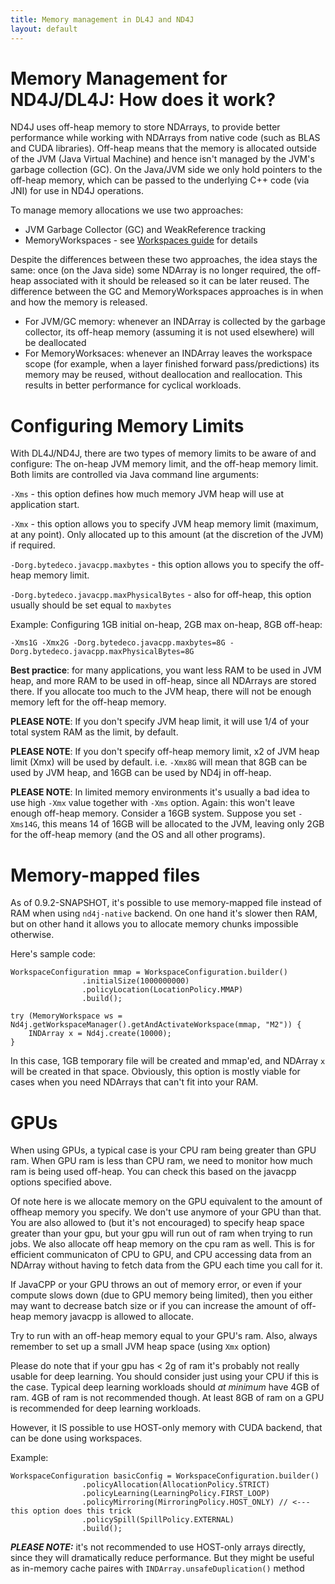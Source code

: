 ```yaml
---
title: Memory management in DL4J and ND4J
layout: default
---
```


# Memory Management for ND4J/DL4J: How does it work?

ND4J uses off-heap memory to store NDArrays, to provide better performance while working with NDArrays from native code (such as BLAS and CUDA libraries).
Off-heap means that the memory is allocated outside of the JVM (Java Virtual Machine) and hence isn't managed by the JVM's garbage collection (GC). On the Java/JVM side we only hold pointers to the off-heap memory, which can be passed to the underlying C++ code (via JNI) for use in ND4J operations.

To manage memory allocations we use two approaches:

- JVM Garbage Collector (GC) and WeakReference tracking
- MemoryWorkspaces - see [Workspaces guide](https://deeplearning4j.org/workspaces) for details

Despite the differences between these two approaches, the idea stays the same: once (on the Java side) some NDArray is no longer required, the off-heap associated with it should be released so it can be later reused. The difference between the GC and MemoryWorkspaces approaches is in when and how the memory is released.

- For JVM/GC memory: whenever an INDArray is collected by the garbage collector, its off-heap memory (assuming it is not used elsewhere) will be deallocated
- For MemoryWorksaces: whenever an INDArray leaves the workspace scope (for example, when a layer finished forward pass/predictions) its memory may be reused, without deallocation and reallocation. This results in better performance for cyclical workloads.


# Configuring Memory Limits

With DL4J/ND4J, there are two types of memory limits to be aware of and configure: The on-heap JVM memory limit, and the off-heap memory limit. Both limits are controlled via Java command line arguments:

`-Xms` - this option defines how much memory JVM heap will use at application start.

`-Xmx` - this option allows you to specify JVM heap memory limit (maximum, at any point). Only allocated up to this amount (at the discretion of the JVM) if required.

`-Dorg.bytedeco.javacpp.maxbytes`  - this option allows you to specify the off-heap memory limit.

`-Dorg.bytedeco.javacpp.maxPhysicalBytes`  - also for off-heap, this option usually should be set equal to `maxbytes`

Example: Configuring 1GB initial on-heap, 2GB max on-heap, 8GB off-heap:

```-Xms1G -Xmx2G -Dorg.bytedeco.javacpp.maxbytes=8G -Dorg.bytedeco.javacpp.maxPhysicalBytes=8G```

**Best practice**: for many applications, you want less RAM to be used in JVM heap, and more RAM to be used in off-heap, since all NDArrays are stored there. If you allocate too much to the JVM heap, there will not be enough memory left for the off-heap memory.


**PLEASE NOTE**: If you don't specify JVM heap limit, it will use 1/4 of your total system RAM as the limit, by default.

**PLEASE NOTE**: If you don't specify off-heap memory limit, x2 of JVM heap limit (Xmx) will be used by default. i.e. `-Xmx8G` will mean that 8GB can be used by JVM heap, and 16GB can be used by ND4j in off-heap.

**PLEASE NOTE**: In limited memory environments it's usually a bad idea to use high `-Xmx` value together with `-Xms` option. Again: this won't leave enough off-heap memory. Consider a 16GB system. Suppose you set `-Xms14G`, this means 14 of 16GB will be allocated to the JVM, leaving only 2GB for the off-heap memory (and the OS and all other programs).


# Memory-mapped files

As of 0.9.2-SNAPSHOT, it's possible to use memory-mapped file instead of RAM when using `nd4j-native` backend. On one hand it's slower then RAM, but on other hand it allows you to allocate memory chunks impossible otherwise.

Here's sample code:

```
WorkspaceConfiguration mmap = WorkspaceConfiguration.builder()
                .initialSize(1000000000)
                .policyLocation(LocationPolicy.MMAP)
                .build();
                
try (MemoryWorkspace ws = Nd4j.getWorkspaceManager().getAndActivateWorkspace(mmap, "M2")) {
    INDArray x = Nd4j.create(10000);
}
``` 
In this case, 1GB temporary file will be created and mmap'ed, and NDArray `x` will be created in that space.
Obviously, this option is mostly viable for cases when you need NDArrays that can't fit into your RAM.



# GPUs

When using GPUs, a typical case is your CPU ram being greater than GPU ram. When GPU ram is less than CPU ram, we need to monitor how much ram is being used off-heap. You can check this based on the javacpp options specified above.

Of note here is we allocate memory on the GPU equivalent to the amount of offheap memory you specify. We don't use anymore of your GPU than that. You are also allowed to (but it's not encouraged) to specify heap space greater than your gpu, but your gpu will run out of ram when trying to run jobs.
We also allocate off heap memory on the cpu ram as well. This is for efficient communicaton of CPU to GPU, and CPU accessing data from an NDArray without having to fetch data from the GPU each time you call for it.

If JavaCPP or your GPU throws an out of memory error, or even if your compute slows down (due to GPU memory being limited), then you either may want to decrease batch size or if you can increase the amount of off-heap memory javacpp is allowed to allocate.

Try to run with an off-heap memory equal to your GPU's ram. Also, always remember to set up a small JVM heap space (using `Xmx` option)

Please do note that if your gpu has < 2g of ram it's probably not really usable for deep learning. You should consider just using your CPU if this is the case. Typical deep learning workloads should *at minimum* have 4GB of ram. 4GB of ram is not recommended though. At least 8GB of ram on a GPU is recommended for deep learning workloads.

However, it IS possible to use HOST-only memory with CUDA backend, that can be done using workspaces.

Example:
```
WorkspaceConfiguration basicConfig = WorkspaceConfiguration.builder()
                .policyAllocation(AllocationPolicy.STRICT)
                .policyLearning(LearningPolicy.FIRST_LOOP)
                .policyMirroring(MirroringPolicy.HOST_ONLY) // <--- this option does this trick
                .policySpill(SpillPolicy.EXTERNAL)
                .build();
```

***PLEASE NOTE:*** it's not recommended to use HOST-only arrays directly, since they will dramatically reduce performance. But they might be useful as in-memory cache paires with `INDArray.unsafeDuplication()` method